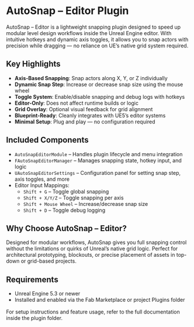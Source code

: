 # AutoSnap – Editor Plugin

AutoSnap – Editor is a lightweight snapping plugin designed to speed up modular level design workflows inside the Unreal Engine editor. With intuitive hotkeys and dynamic axis toggles, it allows you to snap actors with precision while dragging — no reliance on UE’s native grid system required.

<div style="margin-top: 1rem;"></div>

## Key Highlights

- **Axis-Based Snapping**: Snap actors along X, Y, or Z individually
- **Dynamic Snap Step**: Increase or decrease snap size using the mouse wheel
- **Toggle System**: Enable/disable snapping and debug logs with hotkeys
- **Editor-Only**: Does not affect runtime builds or logic
- **Grid Overlay**: Optional visual feedback for grid alignment
- **Blueprint-Ready**: Cleanly integrates with UE5’s editor systems
- **Minimal Setup**: Plug and play — no configuration required

<div style="margin-top: 1rem;"></div>

## Included Components

- `AutoSnapEditorModule` – Handles plugin lifecycle and menu integration
- `FAutoSnapEditorManager` – Manages snapping state, hotkey input, and logic
- `UAutoSnapEditorSettings` – Configuration panel for setting snap step, axis toggles, and more
- Editor Input Mappings:
  - `Shift + G` – Toggle global snapping
  - `Shift + X/Y/Z` – Toggle snapping per axis
  - `Shift + Mouse Wheel` – Increase/decrease snap size
  - `Shift + D` – Toggle debug logging

<div style="margin-top: 1rem;"></div>

## Why Choose AutoSnap – Editor?

Designed for modular workflows, AutoSnap gives you full snapping control without the limitations or quirks of Unreal’s native grid logic. Perfect for architectural prototyping, blockouts, or precise placement of assets in top-down or grid-based projects.

<div style="margin-top: 1rem;"></div>

## Requirements

- Unreal Engine 5.3 or newer
- Installed and enabled via the Fab Marketplace or project Plugins folder

<div style="margin-top: 1rem;"></div>

For setup instructions and feature usage, refer to the full documentation inside the plugin folder.
